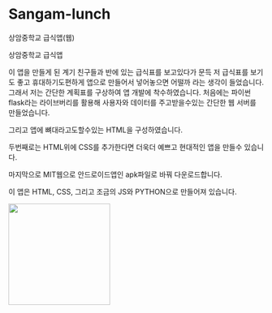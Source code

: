 # Sangam-lunch
상암중학교 급식앱(웹)





상암중학교 급식앱

이 앱을 만들게 된 계기
친구들과 반에 있는 급식표를 보고있다가 문득 저 급식표를 보기도 좋고 휴대하기도편하게 앱으로 만들어서 넣어놓으면 어떨까 라는 생각이 들었습니다.
그래서 저는 간단한 계획표를 구상하여 앱 개발에 착수하였습니다. 
처음에는 파이썬 flask라는 라이브버리를 활용해 사용자와 데이터를 주고받을수있는 간단한 웹 서버를 만들었습니다.

그리고
앱에 뼈대라고도할수있는 HTML을 구성하였습니다.

두번째로는
HTML위에 CSS를 추가한다면 더욱더 예쁘고 현대적인 앱을 만들수 있습니다.

마지막으로 MIT웹으로 안드로이드앱인 apk파일로 바꿔 다운로드합니다.


이 앱은 HTML, CSS, 그리고 조금의 JS와 PYTHON으로 만들어져 있습니다.



<img width="200" src="https://ibb.co/z48NsnF"/>







  




